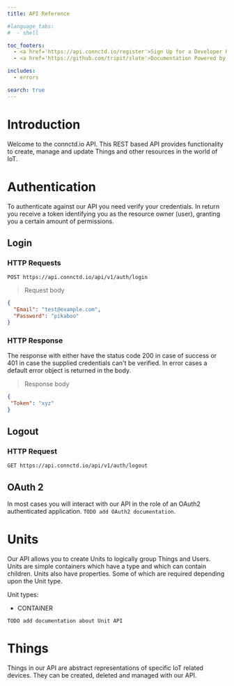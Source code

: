 ```yaml
---
title: API Reference

#language_tabs:
#  - shell

toc_footers:
  - <a href='https://api.connctd.io/register'>Sign Up for a Developer Key</a>
  - <a href='https://github.com/tripit/slate'>Documentation Powered by Slate</a>

includes:
  - errors

search: true
---
```


# Introduction

Welcome to the connctd.io API. This REST based API provides functionality to create, manage and update Things and
other resources in the world of IoT.

# Authentication

To authenticate against our API you need verify your credentials. In return you receive a token identifying you as
the resource owner (user), granting you a certain amount of permissions.

## Login

### HTTP Requests


`POST https://api.connctd.io/api/v1/auth/login`

> Request body

```json
{
  "Email": "test@example.com",
  "Password": "pikaboo"
}
```

### HTTP Response

The response with either have the status code 200 in case of success or 401 in case the 
supplied credentials can't be verified. In error cases a default error object is
returned in the body.

> Response body

```json
{
 "Token": "xyz"
}
```

## Logout

### HTTP Request

`GET https://api.connctd.io/api/v1/auth/logout`

## OAuth 2

In most cases you will interact with our API in the role of an OAuth2 authenticated application.
`TODO add OAuth2 documentation`.

# Units

Our API allows you to create Units to logically group Things and Users. Units are simple containers
which have a type and which can contain children. Units also have properties. Some of which are required
depending upon the Unit type.

Unit types:

* CONTAINER

`TODO add documentation about Unit API`

# Things

Things in our API are abstract representations of specific IoT related devices. They can be created, deleted
and managed with our API.


